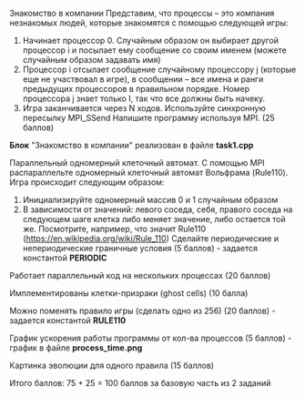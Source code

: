 Знакомство в компании
Представим, что процессы – это компания незнакомых людей, которые знакомятся с помощью следующей игры:
1) Начинает процессор 0. Случайным образом он выбирает другой процессор i и посылает ему сообщение со своим именем (можете случайным образом задавать имя)
2) Процессор i отсылает сообщение случайному процессору j (которые еще не участвовал в игре), в сообщении – все имена и ранги предыдущих процессоров в правильном порядке. Номер процессора j знает только I, так что все должны быть начеку.
3) Игра заканчивается через N ходов. Используйте синхронную пересылку MPI_SSend
Напишите программу используя MPI. (25 баллов)

__Блок__ "Знакомство в компании" реализован в файле __task1.cpp__


Параллельный одномерный клеточный автомат.
С помощью MPI распараллельте одномерный клеточный автомат Вольфрама (Rule110).
Игра происходит следующим образом:
1) Инициализируйте одномерный массив 0 и 1 случайным образом
2) В зависимости от значений: левого соседа, себя, правого соседа на следующем шаге клетка либо меняет значение, либо остается той же. Посмотрите, например, что значит Rule110 (https://en.wikipedia.org/wiki/Rule_110)
Сделайте периодические и непериодические граничные условия (5 баллов) - задается константой __PERIODIC__ 

Работает параллельный код на нескольких процессах (20 баллов)

Имплементированы клетки-призраки (ghost cells) (10 балла)

Можно поменять правило игры (сделать одно из 256) (20 баллов) - задается константой __RULE110__ 

График ускорения работы программы от кол-ва процессов (5 баллов) - график в файле __process_time.png__ 

Картинка эволюции для одного правила (15 баллов)

Итого баллов: 75  + 25 = 100 баллов за базовую часть из 2 заданий
